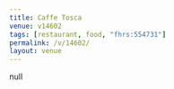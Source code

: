 ```yaml
---
title: Caffe Tosca
venue: v14602
tags: [restaurant, food, "fhrs:554731"]
permalink: /v/14602/
layout: venue
---
```

null